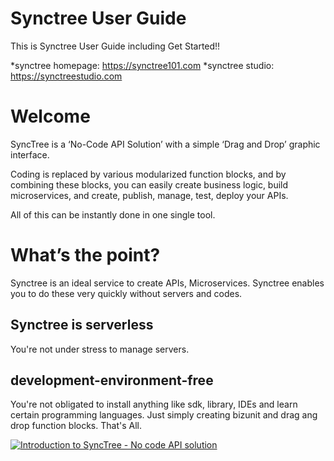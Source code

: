 # Synctree User Guide
This is Synctree User Guide including Get Started!!

  *synctree homepage: <https://synctree101.com>
  *synctree studio: <https://synctreestudio.com>


# Welcome    
SyncTree is a ‘No-Code API Solution’ with a simple ‘Drag and Drop’ graphic interface.

Coding is replaced by various modularized function blocks, and by combining these blocks, 
you can easily create business logic, build microservices, and create, publish, manage, test, deploy your APIs.

All of this can be instantly done in one single tool.


# What’s the point?
Synctree is an ideal service to create APIs, Microservices. 
Synctree enables you to do these very quickly without servers and codes.

## Synctree is serverless 
  You're not under stress to manage servers.
## development-environment-free
  You're not obligated to install anything like sdk, library, IDEs and learn certain programming languages.
  Just simply creating bizunit and drag ang drop function blocks. That's All.

[![Introduction to SyncTree - No code API solution](http://img.youtube.com/vi/ipEHN7l4Drg/4.jpg)](https://youtu.be/ipEHN7l4Drg)
